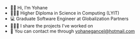 - 👋🏼 Hi, I’m Yohane
- 👩🏻‍🎓 Higher Diploma in Science in Computing (LYIT)
- 💻 Graduate Software Engineer at Globalization Partners
- 👩🏻‍💻 I share the projects I've worked on
- 📧 You can contact me through yohanegancel@hotmail.com

<!---
yohaneneumann/yohaneneumann is a ✨ special ✨ repository because its `README.md` (this file) appears on your GitHub profile.
You can click the Preview link to take a look at your changes.
--->
